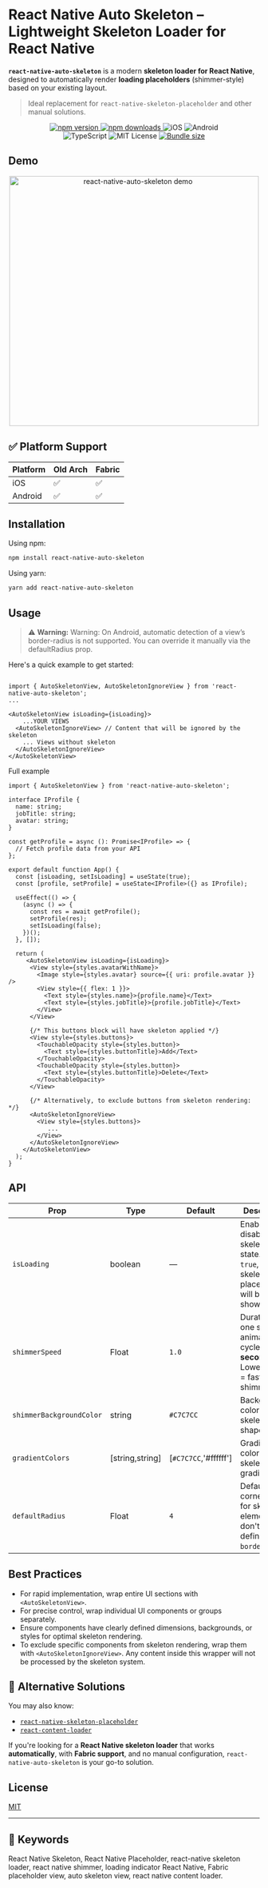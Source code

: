 # React Native Auto Skeleton – Lightweight Skeleton Loader for React Native

**`react-native-auto-skeleton`** is a modern **skeleton loader for React Native**, designed to automatically render **loading placeholders** (shimmer-style) based on your existing layout.

> Ideal replacement for `react-native-skeleton-placeholder` and other manual solutions.


<div align="center" style="max-width: 400px; margin: auto;">
  <a href="https://www.npmjs.com/package/react-native-auto-skeleton">
    <img src="https://img.shields.io/npm/v/react-native-auto-skeleton.svg" alt="npm version" />
  </a>
  <a href="https://www.npmjs.com/package/react-native-auto-skeleton">
    <img src="https://img.shields.io/npm/dm/react-native-auto-skeleton.svg" alt="npm downloads" />
  </a>
  <img src="https://img.shields.io/badge/platform-iOS-blue?logo=apple" alt="iOS" />
  <img src="https://img.shields.io/badge/platform-Android-green?logo=android" alt="Android" />
  <img src="https://img.shields.io/badge/types-TypeScript-blue?logo=typescript" alt="TypeScript" />
  <img src="https://img.shields.io/badge/license-MIT-yellow.svg" alt="MIT License" />
  <a href="https://bundlephobia.com/result?p=react-native-auto-skeleton">
    <img src="https://img.shields.io/bundlephobia/minzip/react-native-auto-skeleton" alt="Bundle size" />
  </a>
</div>

## Demo
<p align="center">
<img src="./assets/demo.gif" width="500" alt="react-native-auto-skeleton demo" />
</p>

## ✅ Platform Support

| Platform | Old Arch | Fabric |
|----------|----------|--------|
| iOS      | ✅        | ✅      |
| Android  | ✅        | ✅      |

## Installation

Using npm:
```bash
npm install react-native-auto-skeleton
```

Using yarn:
```bash
yarn add react-native-auto-skeleton
```

## Usage

> ⚠️ **Warning:** Warning: On Android, automatic detection of a view’s border-radius is not supported. You can override it manually via the defaultRadius prop.

Here's a quick example to get started:


```tsx

import { AutoSkeletonView, AutoSkeletonIgnoreView } from 'react-native-auto-skeleton';
...

<AutoSkeletonView isLoading={isLoading}>
    ...YOUR VIEWS
  <AutoSkeletonIgnoreView> // Content that will be ignored by the skeleton
    ... Views without skeleton
  </AutoSkeletonIgnoreView>
</AutoSkeletonView>
```

Full example

```tsx
import { AutoSkeletonView } from 'react-native-auto-skeleton';

interface IProfile {
  name: string;
  jobTitle: string;
  avatar: string;
}

const getProfile = async (): Promise<IProfile> => {
  // Fetch profile data from your API
};

export default function App() {
  const [isLoading, setIsLoading] = useState(true);
  const [profile, setProfile] = useState<IProfile>({} as IProfile);

  useEffect(() => {
    (async () => {
      const res = await getProfile();
      setProfile(res);
      setIsLoading(false);
    })();
  }, []);

  return (
     <AutoSkeletonView isLoading={isLoading}>
      <View style={styles.avatarWithName}>
        <Image style={styles.avatar} source={{ uri: profile.avatar }} />
        <View style={{ flex: 1 }}>
          <Text style={styles.name}>{profile.name}</Text>
          <Text style={styles.jobTitle}>{profile.jobTitle}</Text>
        </View>
      </View>

      {/* This buttons block will have skeleton applied */}
      <View style={styles.buttons}>
        <TouchableOpacity style={styles.button}>
          <Text style={styles.buttonTitle}>Add</Text>
        </TouchableOpacity>
        <TouchableOpacity style={styles.button}>
          <Text style={styles.buttonTitle}>Delete</Text>
        </TouchableOpacity>
      </View>

      {/* Alternatively, to exclude buttons from skeleton rendering: */}
      <AutoSkeletonIgnoreView>
        <View style={styles.buttons}>
           ...
        </View>
      </AutoSkeletonIgnoreView>
    </AutoSkeletonView>
  );
}
```

## API

| Prop                      | Type    | Default | Description                                                                                   |
|---------------------------|---------|---------|-----------------------------------------------------------------------------------------------|
| `isLoading`               | boolean | —       | Enables or disables the skeleton state. When `true`, skeleton placeholders will be shown.     |
| `shimmerSpeed`            | Float   | `1.0`   | Duration of one shimmer animation cycle **in seconds**. Lower values = faster shimmer.        |
| `shimmerBackgroundColor`  | string  | `#C7C7CC`       | Background color of skeleton shapes |
| `gradientColors`  | [string,string]  | [`#C7C7CC`,'#ffffff']       | Gradient colors for the skeleton gradient.    
| `defaultRadius`           | Float   | `4`     | Default corner radius for skeleton elements that don't have a defined `borderRadius`.         |

## Best Practices

- For rapid implementation, wrap entire UI sections with `<AutoSkeletonView>`.
- For precise control, wrap individual UI components or groups separately.
- Ensure components have clearly defined dimensions, backgrounds, or styles for optimal skeleton rendering.
- To exclude specific components from skeleton rendering, wrap them with `<AutoSkeletonIgnoreView>`. Any content inside this wrapper will not be processed by the skeleton system.

## 🔁 Alternative Solutions

You may also know:

- [`react-native-skeleton-placeholder`](https://github.com/chramos/react-native-skeleton-placeholder)
- [`react-content-loader`](https://github.com/danilowoz/react-content-loader)

If you're looking for a **React Native skeleton loader** that works **automatically**, with **Fabric support**, and no manual configuration, `react-native-auto-skeleton` is your go-to solution.

## License

[MIT](LICENSE)

---

## 📌 Keywords

React Native Skeleton, React Native Placeholder, react-native skeleton loader, react native shimmer, loading indicator React Native, Fabric placeholder view, auto skeleton view, react native content loader.
